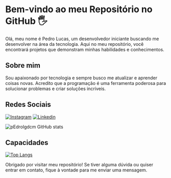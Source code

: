 # Bem-vindo ao meu Repositório no GitHub 🖐️

Olá, meu nome é Pedro Lucas, um desenvolvedor iniciante buscando me desenvolver na área da tecnologia. Aqui no meu repositório, você encontrará projetos que demonstram minhas habilidades e conhecimentos.

## Sobre mim

Sou apaixonado por tecnologia e sempre busco me atualizar e aprender coisas novas. Acredito que a programação é uma ferramenta poderosa para solucionar problemas e criar soluções incríveis.

## Redes Sociais

[![Instagram](https://img.shields.io/badge/Instagram-E4405F?style=for-the-badge&logo=instagram&logoColor=white)](https://www.instagram.com/pedrolgdcm/)
[![Linkedin](https://img.shields.io/badge/LinkedIn-0077B5?style=for-the-badge&logo=linkedin&logoColor=white)](ATUALIZAR)

![pEdrolgdcm GitHub stats](https://github-readme-stats.vercel.app/api?username=pEdrolgdcm&show_icons=true&theme=radical)

## Capacidades

[![Top Langs](https://github-readme-stats.vercel.app/api/top-langs/?username=pEdrolgdcm&layout=compact)](https://github.com/pEdrolgdcm/github-readme-stats)

Obrigado por visitar meu repositório! Se tiver alguma dúvida ou quiser entrar em contato, fique à vontade para me enviar uma mensagem.
